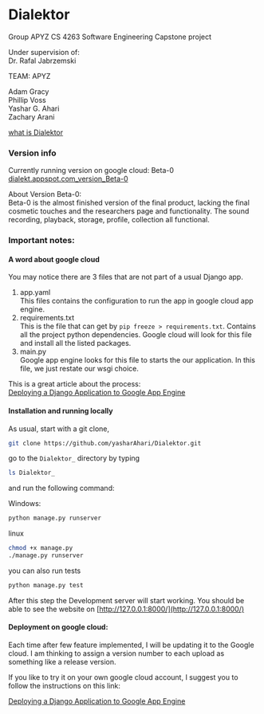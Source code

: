 # Dialektor
Group APYZ CS 4263 Software Engineering Capstone project

Under supervision of:<br> 
Dr. Rafal Jabrzemski

TEAM: APYZ

Adam Gracy<br>
Phillip Voss<br>
Yashar G. Ahari<br>
Zachary Arani<br>

[what is Dialektor](./Documentation/Dialektor.md)

### Version info
Currently running version on google cloud: Beta-0 
[dialekt.appspot.com_version_Beta-0](https://dialekt.appspot.com/)

About Version Beta-0:<br>
Beta-0 is the almost finished version of the final product, lacking the final cosmetic touches and the researchers page and functionality. The sound recording, playback, storage, profile, collection all functional. 

### Important notes: 

#### A word about google cloud 
You may notice there are 3 files that are not part of a usual 
Django app. 
1. app.yaml <br>
This files contains the configuration to run the app in google cloud app engine.
2. requirements.txt <br> 
This is the file that can get by ```pip freeze > requirements.txt```. Contains all the project python dependencies.
Google cloud will look for this file and install all the listed packages.
3. main.py <br>
Google app engine looks for this file to starts the our application. In this file, we just restate our 
wsgi choice. 

This is a great article about the process:<br>
[Deploying a Django Application to Google App Engine](https://medium.com/@BennettGarner/deploying-a-django-application-to-google-app-engine-f9c91a30bd35)

#### Installation and running locally

As usual, start with a git clone, <br>
```bash
git clone https://github.com/yasharAhari/Dialektor.git
```
go to the ```Dialektor_``` directory by typing
```bash
ls Dialektor_
```
and run the following command:<br>
 
Windows:
```cmd
python manage.py runserver
```

linux
```bash
chmod +x manage.py 
./manage.py runserver
```

you can also run tests 
```bash
python manage.py test
```

After this step the Development server will start working. 
You should be able to see the website on 
[http://127.0.0.1:8000/](http://127.0.0.1:8000/)


#### Deployment on google cloud:
Each time after few feature implemented, I will be updating it to the Google cloud.
I am thinking to assign a version number to each upload as something like a release version. 

If you like to try it on your own google cloud account, I suggest you to follow the instructions on 
this link:

[Deploying a Django Application to Google App Engine](https://medium.com/@BennettGarner/deploying-a-django-application-to-google-app-engine-f9c91a30bd35)





